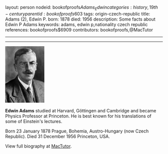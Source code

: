 layout: person
nodeid: bookofproofs$Adams_Edwin
categories: history,19th-century
parentid: bookofproofs$603
tags: origin-czech-republic
title: Adams (2), Edwin P.
born: 1878
died: 1956
description: Some facts about Edwin P Adams
keywords: adams, edwin p,nationality czech republic
references: bookofproofs$6909
contributors: bookofproofs,@MacTutor

---


---

![Adams_Edwin.jpg](https://github.com/bookofproofs/bookofproofs.github.io/blob/main/_sources/_assets/images/portraits/Adams_Edwin.jpg?raw=true)

**Edwin Adams** studied at Harvard, Göttingen and Cambridge and became Physics Professor at Princeton. He is best known for his translations of some of Einstein's lectures.

Born 23 January 1878 Prague, Bohemia, Austro-Hungary (now Czech Republic). Died 31 December 1956 Princeton, USA.


View full biography at [MacTutor](https://mathshistory.st-andrews.ac.uk/Biographies/Adams_Edwin/).